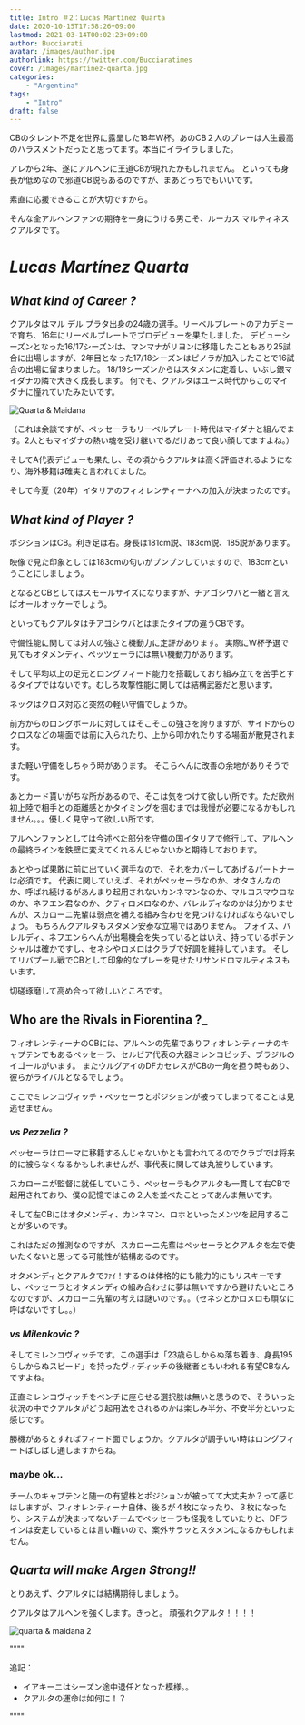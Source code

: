 ```yaml
---
title: Intro ＃2：Lucas Martínez Quarta 
date: 2020-10-15T17:58:26+09:00
lastmod: 2021-03-14T00:02:23+09:00
author: Bucciarati
avatar: /images/author.jpg
authorlink: https://twitter.com/Bucciaratimes
cover: /images/martinez-quarta.jpg
categories:
    - "Argentina"
tags:
    - "Intro"
draft: false
---
```


CBのタレント不足を世界に露呈した18年W杯。あのCB２人のプレーは人生最高のハラスメントだったと思ってます。本当にイライラしました。

<!--more-->

アレから2年、遂にアルヘンに王道CBが現れたかもしれません。
といっても身長が低めなので邪道CB説もあるのですが、まあどっちでもいいです。

素直に応援できることが大切ですから。

そんな全アルヘンファンの期待を一身にうける男こそ、ルーカス マルティネス クアルタです。
# _Lucas Martínez Quarta_

## _What kind of Career ?_

クアルタはマル デル プラタ出身の24歳の選手。リーベルプレートのアカデミーで育ち、16年にリーベルプレートでプロデビューを果たしました。
デビューシーズンとなった16/17シーズンは、マンマナがリヨンに移籍したこともあり25試合に出場しますが、2年目となった17/18シーズンはピノラが加入したことで16試合の出場に留まりました。
18/19シーズンからはスタメンに定着し、いぶし銀マイダナの隣で大きく成長します。
何でも、クアルタはユース時代からこのマイダナに憧れていたみたいです。

![Quarta & Maidana](/images/maidanaquarta1.jpg)

（これは余談ですが、ペッセーラもリーベルプレート時代はマイダナと組んでます。2人ともマイダナの熱い魂を受け継いでるだけあって良い顔してますよね。）

そしてA代表デビューも果たし、その頃からクアルタは高く評価されるようになり、海外移籍は確実と言われてました。

そして今夏（20年）イタリアのフィオレンティーナへの加入が決まったのです。

## _What kind of Player ?_

ポジションはCB。利き足は右。身長は181cm説、183cm説、185説があります。

映像で見た印象としては183cmの匂いがプンプンしていますので、183cmということにしましょう。

となるとCBとしてはスモールサイズになりますが、チアゴシウバと一緒と言えばオールオッケーでしょう。

といってもクアルタはチアゴシウバとはまたタイプの違うCBです。

守備性能に関しては対人の強さと機動力に定評があります。
実際にW杯予選で見てもオタメンディ、ペッツェーラには無い機動力があります。

そして平均以上の足元とロングフィード能力を搭載しており組み立てを苦手とするタイプではないです。むしろ攻撃性能に関しては結構武器だと思います。

ネックはクロス対応と突然の軽い守備でしょうか。

前方からのロングボールに対してはそこそこの強さを誇りますが、サイドからのクロスなどの場面では前に入られたり、上から叩かれたりする場面が散見されます。

また軽い守備をしちゃう時があります。
そこらへんに改善の余地がありそうです。

あとカード貰いがちな所があるので、そこは気をつけて欲しい所です。ただ欧州初上陸で相手との距離感とかタイミングを掴むまでは我慢が必要になるかもしれません。。。優しく見守って欲しい所です。

アルヘンファンとしては今述べた部分を守備の国イタリアで修行して、アルヘンの最終ラインを鉄壁に変えてくれるんじゃないかと期待しております。

あとやっぱ果敢に前に出ていく選手なので、それをカバーしてあげるパートナーは必須です。
代表に関していえば、それがペッセーラなのか、オタさんなのか、呼ばれ続けるがあんまり起用されないカンネマンなのか、マルコスマウロなのか、ネフエン君なのか、クティロメロなのか、バレルディなのかは分かりませんが、スカローニ先輩は弱点を補える組み合わせを見つけなければならないでしょう。
もちろんクアルタもスタメン安泰な立場ではありません。
フォイス、バレルディ、ネフエンらへんが出場機会を失っているとはいえ、持っているポテンシャルは確かですし、セネシやロメロはクラブで好調を維持しています。
そしてリバプール戦でCBとして印象的なプレーを見せたリサンドロマルティネスもいます。

切磋琢磨して高め合って欲しいところです。
## Who are the Rivals in Fiorentina ?_
フィオレンティーナのCBには、アルヘンの先輩でありフィオレンティーナのキャプテンでもあるペッセーラ、セルビア代表の大器ミレンコビッチ、ブラジルのイゴールがいます。
またウルグアイのDFカセレスがCBの一角を担う時もあり、彼らがライバルとなるでしょう。

ここでミレンコヴィッチ・ペッセーラとポジションが被ってしまってることは見逃せません。

### _vs Pezzella ?_

ペッセーラはローマに移籍するんじゃないかとも言われてるのでクラブでは将来的に被らなくなるかもしれませんが、事代表に関しては丸被りしています。

スカローニが監督に就任していこう、ペッセーラもクアルタも一貫して右CBで起用されており、僕の記憶ではこの２人を並べたことってあんま無いです。

そして左CBにはオタメンディ、カンネマン、ロホといったメンツを起用することが多いのです。

これはただの推測なのですが、スカローニ先輩はペッセーラとクアルタを左で使いたくないと思ってる可能性が結構あるのです。

オタメンディとクアルタでﾌｧｲ！するのは体格的にも能力的にもリスキーですし、ペッセーラとオタメンディの組み合わせに夢は無いですから避けたいところなのですが、スカローニ先輩の考えは謎いのです。。（セネシとかロメロも頑なに呼ばないですし。。）

### _vs Milenkovic ?_

そしてミレンコヴィッチです。この選手は「23歳らしからぬ落ち着き、身長195らしからぬスピード」を持ったヴィディッチの後継者ともいわれる有望CBなんですよね。

正直ミレンコヴィッチをベンチに座らせる選択肢は無いと思うので、そういった状況の中でクアルタがどう起用法をされるのかは楽しみ半分、不安半分といった感じです。

勝機があるとすればフィード面でしょうか。クアルタが調子いい時はロングフィートばしばし通しますからね。

### maybe ok...

チームのキャプテンと随一の有望株とポジションが被ってて大丈夫か？って感じはしますが、フィオレンティーナ自体、後ろが４枚になったり、３枚になったり、システムが決まってないチームでペッセーラも怪我をしていたりと、DFラインは安定しているとは言い難いので、案外サラッとスタメンになるかもしれません。


## _Quarta will make Argen Strong!!_

とりあえず、クアルタには結構期待しましょう。

クアルタはアルヘンを強くします。きっと。
頑張れクアルタ！！！！

![quarta & maidana 2](/images/maidanaquarta.jpg)


""""

追記：
- イアキーニはシーズン途中退任となった模様。。
- クアルタの運命は如何に！？

""""
